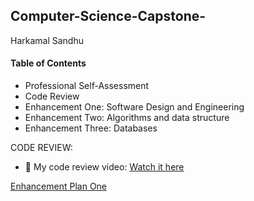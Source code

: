 ## Computer-Science-Capstone-
Harkamal Sandhu
#### **Table of Contents**

- Professional Self-Assessment
- Code Review
- Enhancement One: Software Design and Engineering
- Enhancement Two: Algorithms and data structure
- Enhancement Three: Databases

CODE REVIEW: 
* 🎥 My code review video: [Watch it here](https://youtu.be/SuOvxwoVJQo?si=Y9nSh4-JIeFyQ5w2!)

[Enhancement Plan One](Enhancement-1/)  
